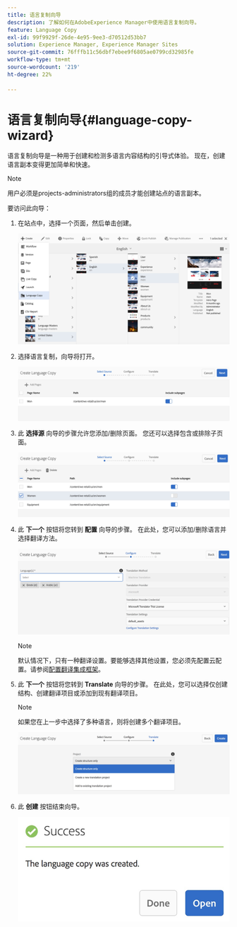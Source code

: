 ```yaml
---
title: 语言复制向导
description: 了解如何在AdobeExperience Manager中使用语言复制向导。
feature: Language Copy
exl-id: 99f9929f-26de-4e95-9ee3-d70512d53bb7
solution: Experience Manager, Experience Manager Sites
source-git-commit: 76fffb11c56dbf7ebee9f6805ae0799cd32985fe
workflow-type: tm+mt
source-wordcount: '219'
ht-degree: 22%

---
```


# 语言复制向导{#language-copy-wizard}

语言复制向导是一种用于创建和检测多语言内容结构的引导式体验。 现在，创建语言副本变得更加简单和快速。

>[!NOTE]
>
>用户必须是projects-administrators组的成员才能创建站点的语言副本。

要访问此向导：

1. 在站点中，选择一个页面，然后单击创建。

   ![chlimage_1-9](assets/chlimage_1-9.jpeg)

1. 选择语言复制，向导将打开。

   ![chlimage_1-10](assets/chlimage_1-10.jpeg)

1. 此 **选择源** 向导的步骤允许您添加/删除页面。 您还可以选择包含或排除子页面。

   ![chlimage_1-11](assets/chlimage_1-11.jpeg)

1. 此 **下一个** 按钮将您转到 **配置** 向导的步骤。 在此处，您可以添加/删除语言并选择翻译方法。

   ![chlimage_1-12](assets/chlimage_1-12.jpeg)

   >[!NOTE]
   >
   >默认情况下，只有一种翻译设置。要能够选择其他设置，您必须先配置云配置。请参阅[配置翻译集成框架](/help/sites-administering/tc-tic.md)。

1. 此 **下一个** 按钮将您转到 **Translate** 向导的步骤。 在此处，您可以选择仅创建结构、创建翻译项目或添加到现有翻译项目。

   >[!NOTE]
   >
   >如果您在上一步中选择了多种语言，则将创建多个翻译项目。

   ![chlimage_1-13](assets/chlimage_1-13.jpeg)

1. 此 **创建** 按钮结束向导。

   ![chlimage_1-14](assets/chlimage_1-14.jpeg)
